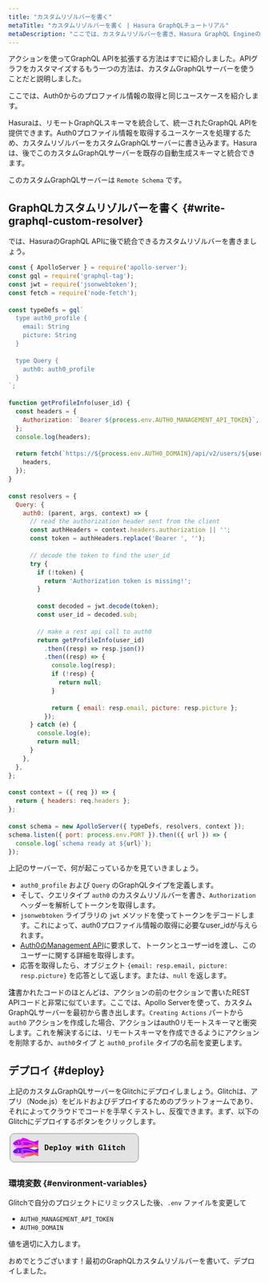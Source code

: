 ```yaml
---
title: "カスタムリゾルバーを書く"
metaTitle: "カスタムリゾルバーを書く | Hasura GraphQLチュートリアル"
metaDescription: "ここでは、カスタムリゾルバーを書き、Hasura GraphQL Engineのリモートスキーマとして追加する方法を紹介します。"
---
```


アクションを使ってGraphQL APIを拡張する方法はすでに紹介しました。APIグラフをカスタマイズするもう一つの方法は、カスタムGraphQLサーバーを使うことだと説明しました。

ここでは、Auth0からのプロファイル情報の取得と同じユースケースを紹介します。

Hasuraは、リモートGraphQLスキーマを統合して、統一されたGraphQL APIを提供できます。Auth0プロファイル情報を取得するユースケースを処理するため、カスタムリゾルバーをカスタムGraphQLサーバーに書き込みます。Hasuraは、後でこのカスタムGraphQLサーバーを既存の自動生成スキーマと統合できます。

このカスタムGraphQLサーバーは `Remote Schema` です。

## GraphQLカスタムリゾルバーを書く {#write-graphql-custom-resolver}

では、HasuraのGraphQL APIに後で統合できるカスタムリゾルバーを書きましょう。

```javascript
const { ApolloServer } = require('apollo-server');
const gql = require('graphql-tag');
const jwt = require('jsonwebtoken');
const fetch = require('node-fetch');

const typeDefs = gql`
  type auth0_profile {
    email: String
    picture: String
  }

  type Query {
    auth0: auth0_profile
  }
`;

function getProfileInfo(user_id) {
  const headers = {
    Authorization: `Bearer ${process.env.AUTH0_MANAGEMENT_API_TOKEN}`,
  };
  console.log(headers);

  return fetch(`https://${process.env.AUTH0_DOMAIN}/api/v2/users/${user_id}`, {
    headers,
  });
}

const resolvers = {
  Query: {
    auth0: (parent, args, context) => {
      // read the authorization header sent from the client
      const authHeaders = context.headers.authorization || '';
      const token = authHeaders.replace('Bearer ', '');

      // decode the token to find the user_id
      try {
        if (!token) {
          return 'Authorization token is missing!';
        }

        const decoded = jwt.decode(token);
        const user_id = decoded.sub;

        // make a rest api call to auth0
        return getProfileInfo(user_id)
          .then((resp) => resp.json())
          .then((resp) => {
            console.log(resp);
            if (!resp) {
              return null;
            }

            return { email: resp.email, picture: resp.picture };
          });
      } catch (e) {
        console.log(e);
        return null;
      }
    },
  },
};

const context = ({ req }) => {
  return { headers: req.headers };
};

const schema = new ApolloServer({ typeDefs, resolvers, context });
schema.listen({ port: process.env.PORT }).then(({ url }) => {
  console.log(`schema ready at ${url}`);
});

```

上記のサーバーで、何が起こっているかを見ていきましょう。

- `auth0_profile` および `Query` のGraphQLタイプを定義します。
- そして、クエリタイプ `auth0` のカスタムリゾルバーを書き、`Authorization` ヘッダーを解析してトークンを取得します。
- `jsonwebtoken` ライブラリの `jwt` メソッドを使ってトークンをデコードします。これによって、auth0プロファイル情報の取得に必要なuser_idが与えられます。
- [Auth0のManagement API](https://auth0.com/docs/api/management/v2/create-m2m-app)に要求して、トークンとユーザーidを渡し、このユーザーに関する詳細を取得します。
- 応答を取得したら、オブジェクト `{email: resp.email, picture: resp.picture}` を応答として返します。または、`null` を返します。

**注**書かれたコードのほとんどは、アクションの前のセクションで書いたREST APIコードと非常に似ています。ここでは、Apollo Serverを使って、カスタムGraphQLサーバーを最初から書き出します。`Creating Actions` パートから `auth0` アクションを作成した場合、アクションはauth0リモートスキーマと衝突します。これを解決するには、リモートスキーマを作成できるようにアクションを削除するか、`auth0`タイプ と `auth0_profile` タイプの名前を変更します。

## デプロイ {#deploy}

上記のカスタムGraphQLサーバーをGlitchにデプロイしましょう。Glitchは、アプリ（Node.js）をビルドおよびデプロイするためのプラットフォームであり、それによってクラウドでコードを手早くテストし、反復できます。まず、以下のGlitchにデプロイするボタンをクリックします。

[![Glitch にデプロイする](https://raw.githubusercontent.com/hasura/graphql-engine/master/community/boilerplates/auth-webhooks/nodejs-express/assets/deploy-glitch.png)](https://glitch.com/~auth0-hasura-remote-schema)

### 環境変数 {#environment-variables}

Glitchで自分のプロジェクトにリミックスした後、`.env` ファイルを変更して

- `AUTH0_MANAGEMENT_API_TOKEN`
- `AUTH0_DOMAIN`

値を適切に入力します。

おめでとうございます！最初のGraphQLカスタムリゾルバーを書いて、デプロイしました。
